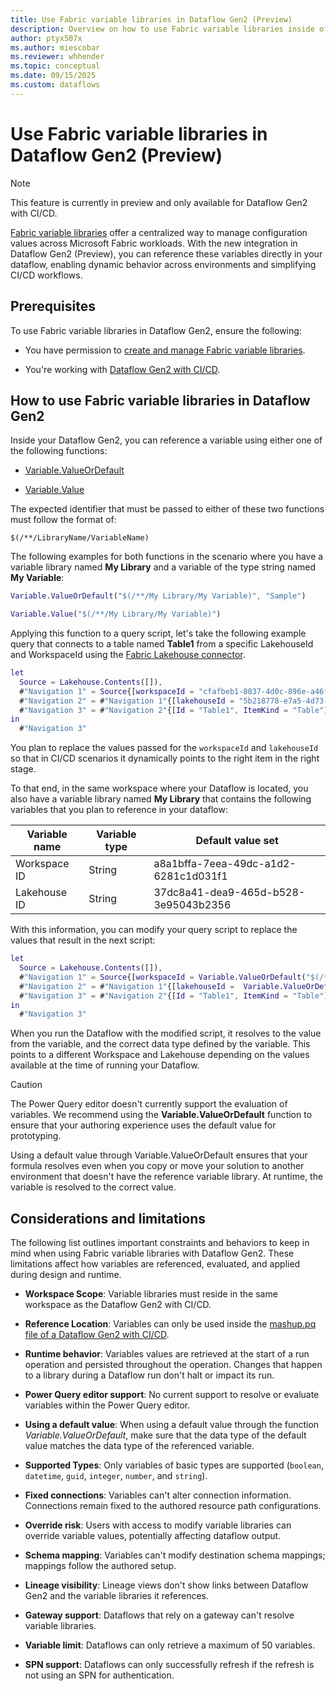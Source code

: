 ```yaml
---
title: Use Fabric variable libraries in Dataflow Gen2 (Preview)
description: Overview on how to use Fabric variable libraries inside of a Dataflow Gen2 with CI/CD.
author: ptyx507x
ms.author: miescobar
ms.reviewer: whhender
ms.topic: conceptual
ms.date: 09/15/2025
ms.custom: dataflows
---
```


# Use Fabric variable libraries in Dataflow Gen2 (Preview)

> [!NOTE]
> This feature is currently in preview and only available for Dataflow Gen2 with CI/CD.

[Fabric variable libraries](/fabric/cicd/variable-library/variable-library-overview) offer a centralized way to manage configuration values across Microsoft Fabric workloads. With the new integration in Dataflow Gen2 (Preview), you can reference these variables directly in your dataflow, enabling dynamic behavior across environments and simplifying CI/CD workflows.

## Prerequisites

To use Fabric variable libraries in Dataflow Gen2, ensure the following:

- You have permission to [create and manage Fabric variable libraries](/fabric/cicd/variable-library/get-started-variable-libraries).

- You're working with [Dataflow Gen2 with CI/CD](dataflow-gen2-cicd-and-git-integration.md).

## How to use Fabric variable libraries in Dataflow Gen2

Inside your Dataflow Gen2, you can reference a variable using either one of the following functions:

- [Variable.ValueOrDefault](/powerquery-m/variable-valueordefault)

- [Variable.Value](/powerquery-m/variable-value)

The expected identifier that must be passed to either of these two functions must follow the format of:

```
$(/**/LibraryName/VariableName)
```

The following examples for both functions in the scenario where you have a variable library named **My Library** and a variable of the type string named **My Variable**:

```M code
Variable.ValueOrDefault("$(/**/My Library/My Variable)", "Sample")
```

```M code
Variable.Value("$(/**/My Library/My Variable)")
```

Applying this function to a query script, let's take the following example query that connects to a table named **Table1** from a specific LakehouseId and WorkspaceId using the [Fabric Lakehouse connector](connector-lakehouse-overview.md).

```M code
let
  Source = Lakehouse.Contents([]),
  #"Navigation 1" = Source{[workspaceId = "cfafbeb1-8037-4d0c-896e-a46fb27ff229"]}[Data],
  #"Navigation 2" = #"Navigation 1"{[lakehouseId = "5b218778-e7a5-4d73-8187-f10824047715"]}[Data],
  #"Navigation 3" = #"Navigation 2"{[Id = "Table1", ItemKind = "Table"]}[Data]
in
  #"Navigation 3"
```

You plan to replace the values passed for the `workspaceId` and `lakehouseId` so that in CI/CD scenarios it dynamically points to the right item in the right stage.

To that end, in the same workspace where your Dataflow is located, you also have a variable library named **My Library** that contains the following variables that you plan to reference in your dataflow:

| Variable name | Variable type | Default value set |
|---------------|---------------|-------------------|
| Workspace ID  | String        | a8a1bffa-7eea-49dc-a1d2-6281c1d031f1 |
| Lakehouse ID  | String        | 37dc8a41-dea9-465d-b528-3e95043b2356 |

With this information, you can modify your query script to replace the values that result in the next script:

```M code
let
  Source = Lakehouse.Contents([]),
  #"Navigation 1" = Source{[workspaceId = Variable.ValueOrDefault("$(/**/My Library/Workspace ID)",  "cfafbeb1-8037-4d0c-896e-a46fb27ff229")]}[Data],
  #"Navigation 2" = #"Navigation 1"{[lakehouseId =  Variable.ValueOrDefault("$(/**/My Library/Lakehouse ID)","5b218778-e7a5-4d73-8187-f10824047715")]}[Data],
  #"Navigation 3" = #"Navigation 2"{[Id = "Table1", ItemKind = "Table"]}[Data]
in
  #"Navigation 3"
```

When you run the Dataflow with the modified script, it resolves to the value from the variable, and the correct data type defined by the variable. This points to a different Workspace and Lakehouse depending on the values available at the time of running your Dataflow.

> [!CAUTION]
> The Power Query editor doesn't currently support the evaluation of variables. We recommend using the **Variable.ValueOrDefault** function to ensure that your authoring experience uses the default value for prototyping.
>
> Using a default value through Variable.ValueOrDefault ensures that your formula resolves even when you copy or move your solution to another environment that doesn't have the reference variable library.
> At runtime, the variable is resolved to the correct value.

## Considerations and limitations

The following list outlines important constraints and behaviors to keep in mind when using Fabric variable libraries with Dataflow Gen2. These limitations affect how variables are referenced, evaluated, and applied during design and runtime.

- **Workspace Scope**: Variable libraries must reside in the same workspace as the Dataflow Gen2 with CI/CD.

- **Reference Location**: Variables can only be used inside the [mashup.pq file of a Dataflow Gen2 with CI/CD](/rest/api/fabric/articles/item-management/definitions/dataflow-definition).

- **Runtime behavior**: Variables values are retrieved at the start of a run operation and persisted throughout the operation. Changes that happen to a library during a Dataflow run don't halt or impact its run.

- **Power Query editor support**: No current support to resolve or evaluate variables within the Power Query editor.

- **Using a default value**: When using a default value through the function *Variable.ValueOrDefault*, make sure that the data type of the default value matches the data type of the referenced variable.

- **Supported Types**: Only variables of basic types are supported (`boolean`, `datetime`, `guid`, `integer`, `number`, and `string`).

- **Fixed connections**: Variables can't alter connection information. Connections remain fixed to the authored resource path configurations.

- **Override risk**: Users with access to modify variable libraries can override variable values, potentially affecting dataflow output.

- **Schema mapping**: Variables can't modify destination schema mappings; mappings follow the authored setup.

- **Lineage visibility**: Lineage views don't show links between Dataflow Gen2 and the variable libraries it references.

- **Gateway support**: Dataflows that rely on a gateway can't resolve variable libraries.

- **Variable limit**: Dataflows can only retrieve a maximum of 50 variables.

- **SPN support**: Dataflows can only successfully refresh if the refresh is not using an SPN for authentication.
